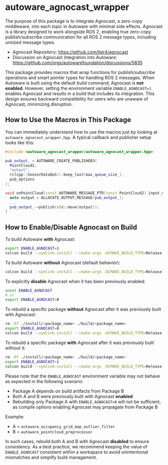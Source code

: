 # autoware_agnocast_wrapper

The purpose of this package is to integrate Agnocast, a zero-copy middleware, into each topic in Autoware with minimal side effects. Agnocast is a library designed to work alongside ROS 2, enabling true zero-copy publish/subscribe communication for all ROS 2 message types, including unsized message types.

- Agnocast Repository: <https://github.com/tier4/agnocast>
- Discussion on Agnocast Integration into Autoware: <https://github.com/orgs/autowarefoundation/discussions/5835>

This package provides macros that wrap functions for publish/subscribe operations and smart pointer types for handling ROS 2 messages. When Autoware is built using the default build command, Agnocast is **not enabled**. However, setting the environment variable `ENABLE_AGNOCAST=1` enables Agnocast and results in a build that includes its integration. This design ensures backward compatibility for users who are unaware of Agnocast, minimizing disruption.

## How to Use the Macros in This Package

You can immediately understand how to use the macros just by looking at `autoware_agnocast_wrapper.hpp`. A typical callback and publisher setup looks like this:

```cpp
#include <autoware_agnocast_wrapper/autoware_agnocast_wrapper.hpp>

pub_output_ = AUTOWARE_CREATE_PUBLISHER3(
  PointCloud2,
  "output",
  rclcpp::SensorDataQoS().keep_last(max_queue_size_),
  pub_options
);

void onPointCloud(const AUTOWARE_MESSAGE_PTR(const PointCloud2) input_msg) {
  auto output = ALLOCATE_OUTPUT_MESSAGE(pub_output_);
  ...
  pub_output_->publish(std::move(output));
}
```

## How to Enable/Disable Agnocast on Build

To build Autoware **with** Agnocast:

```bash
export ENABLE_AGNOCAST=1
colcon build --symlink-install --cmake-args -DCMAKE_BUILD_TYPE=Release
```

To build Autoware **without** Agnocast (default behavior):

```bash
colcon build --symlink-install --cmake-args -DCMAKE_BUILD_TYPE=Release
```

To explicitly **disable** Agnocast when it has been previously enabled:

```bash
unset ENABLE_AGNOCAST
# or
export ENABLE_AGNOCAST=0
```

To rebuild a specific package **without** Agnocast after it was previously built with Agnocast:

```bash
rm -Rf ./install/<package_name> ./build/<package_name>
export ENABLE_AGNOCAST=0
colcon build --symlink-install --cmake-args -DCMAKE_BUILD_TYPE=Release --package-select <package_name>
```

To rebuild a specific package **with** Agnocast after it was previously built without it:

```bash
rm -Rf ./install/<package_name> ./build/<package_name>
export ENABLE_AGNOCAST=1
colcon build --symlink-install --cmake-args -DCMAKE_BUILD_TYPE=Release --package-select <package_name>
```

Please note that the `ENABLE_AGNOCAST` environment variable may not behave as expected in the following scenario:

- Package A depends on build artifacts from Package B
- Both A and B were previously built with Agnocast **enabled**
- Rebuilding only Package A with `ENABLE_AGNOCAST=0` will not be sufficient, as compile options enabling Agnocast may propagate from Package B

Example:

- A = `autoware_occupancy_grid_map_outlier_filter`
- B = `autoware_pointcloud_preprocessor`

In such cases, rebuild both A and B with Agnocast **disabled** to ensure consistency. As a best practice, we recommend keeping the value of `ENABLE_AGNOCAST` consistent within a workspace to avoid unintentional mismatches and simplify build management.
